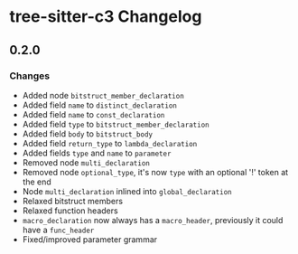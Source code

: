 # tree-sitter-c3 Changelog

## 0.2.0

### Changes

- Added node `bitstruct_member_declaration`
- Added field `name` to `distinct_declaration`
- Added field `name` to `const_declaration`
- Added field `type` to `bitstruct_member_declaration`
- Added field `body` to `bitstruct_body`
- Added field `return_type` to `lambda_declaration`
- Added fields `type` and `name` to `parameter`
- Removed node `multi_declaration`
- Removed node `optional_type`, it's now `type` with an optional '!' token at the end
- Node `multi_declaration` inlined into `global_declaration`
- Relaxed bitstruct members
- Relaxed function headers
- `macro_declaration` now always has a `macro_header`, previously it could have a `func_header`
- Fixed/improved parameter grammar
